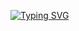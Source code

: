 [![Typing SVG](https://readme-typing-svg.herokuapp.com?font=Fira+Code&duration=3000&pause=1000&color=C3C2F7&center=true&vCenter=true&width=435&lines=%3Cdiv%3E+Witam+%F0%9F%91%8B+%3C%2Fdiv%3E)](https://git.io/typing-svg)
<!--
**colbery/colbery** is a ✨ _special_ ✨ repository because its `README.md` (this file) appears on your GitHub profile.

Here are some ideas to get you started:

- 🔭 I’m currently working on ...
- 🌱 I’m currently learning ...
- 👯 I’m looking to collaborate on ...
- 🤔 I’m looking for help with ...
- 💬 Ask me about ...
- 📫 How to reach me: ...
- 😄 Pronouns: ...
- ⚡ Fun fact: ...
-->
